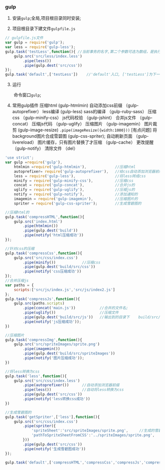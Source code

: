### gulp
1. 安装`gulp`;全局,项目根目录同时安装;

2. 项目根目录下建文件`gulpfile.js`

```javascript
// gulpfile.js文件
var gulp = require('gulp');
var less = require('gulp-less');
gulp.task('testLess',function(){ //当前事务的名字,第二个参数可选为数组，是执行此事务的依赖,第三个参数为函数;
    gulp.src('src/less/index.less')
        .pipe(less())
        .pipe(gulp.dest('src/css'))
});
gulp.task('default',['testLess'])    //'default'入口, ['testLess']为下一步执行的代码;

```
3. 运行

　　命令窗口`gulp`;

4. 常用gulp插件
压缩html                    (gulp-htmlmin)
自动添加css前缀              （gulp-autoprefixer）
less编译                    (gulp-less)
sass的编译                  （gulp-ruby-sass）
压缩css                    （gulp-minify-css）
js代码校验                  （gulp-jshint）
合并js文件                  （gulp-concat）
压缩js代码                  （gulp-uglify）
压缩图片                    （gulp-imagemin）
图片裁剪                     (gulp-image-resize) `.pipe(imageResize({width:1000}))` [有点问题]
将background图片合成雪碧图    (gulp-css-spriter);
自动刷新页面                 （gulp-livereload）
图片缓存，只有图片替换了才压缩  （gulp-cache）
更改提醒                    （gulp-notify）
清除文件                    （del）



```javascript
'use strict';
var gulp =require('gulp'),
    htmlmin =require('gulp-htmlmin'),             //压缩html
    autoprefixer= require('gulp-autoprefixer'),   //给css自动添加浏览器前缀的
    less = require('gulp-less'),                  //将less转成css
    minify = require('gulp-minify-css'),          //压缩css
    concat = require('gulp-concat'),              //合并js的
    uglify = require('gulp-uglify'),              //压缩js的
    notify = require('gulp-notify'),              //添加通知的
    imagemin = require('gulp-imagemin'),          //压缩图片的
    spriter = require('gulp-css-spriter');        //生成雪碧图的

//压缩html的
gulp.task('compressHTML',function(){
    gulp.src('index.html')
        .pipe(htmlmin())
        .pipe(gulp.dest('build'))
        .pipe(notify('html压缩成功'))
});

//针对css的压缩
gulp.task('compressCss',function(){
    gulp.src('src/css/index.css')
        .pipe(minify())            //压缩css
        .pipe(gulp.dest('build/src/css'))
        .pipe(notify('css压缩成功'))
});
//合并压缩js
var paths = {
    scripts:['src/js/index.js','src/js/index2.js']
};
gulp.task('compressJs',function(){
    gulp.src(paths.scripts)
        .pipe(concat('main.js'))           //合并的文件名;
        .pipe(uglify())                    //压缩文件
        .pipe(gulp.dest('build/src/js'))   //输出到的目录下    build/src/js/main.js
        .pipe(notify('js压缩成功'));
})

//压缩图片
gulp.task('compressImg',function(){
    gulp.src('src/spriteImages/sprite.png')
        .pipe(imagemin())
        .pipe(gulp.dest('build/src/spriteImages'))
        .pipe(notify('图片压缩成功'));
})

//将less转换为css
gulp.task('less',function(){
    gulp.src('src/css/index.less')
        .pipe(autoprefixer())      //自动添加浏览器前缀
        .pipe(less())              //自动将less转换为css
        .pipe(gulp.dest('src/css'))
        .pipe(notify('less转换css成功'))
})

//生成雪碧图的
gulp.task('getSpriter',['less'],function(){
    gulp.src('src/css/index.css')
        .pipe(spriter({
            'spriteSheet':'src/spriteImages/sprite.png',     //生成的雪碧图地址;貌似不能放在原先的文件夹下
            'pathToSpriteSheetFromCSS':'../spriteImages/sprite.png',      //修改对应css里雪碧图的位置;
        }))
        .pipe(gulp.dest('src/css'))
        .pipe(notify('生成雪碧图成功'))
});

gulp.task('default',['compressHTML','compressCss','compressJs','compressImg']);

```
